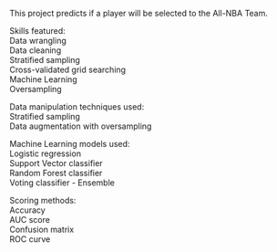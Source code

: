 This project predicts if a player will be selected to the All-NBA Team.

Skills featured:  
Data wrangling  
Data cleaning  
Stratified sampling  
Cross-validated grid searching  
Machine Learning  
Oversampling  

Data manipulation techniques used:  
Stratified sampling  
Data augmentation with oversampling

Machine Learning models used:  
Logistic regression  
Support Vector classifier  
Random Forest classifier  
Voting classifier - Ensemble 

Scoring methods:  
Accuracy  
AUC score  
Confusion matrix  
ROC curve
